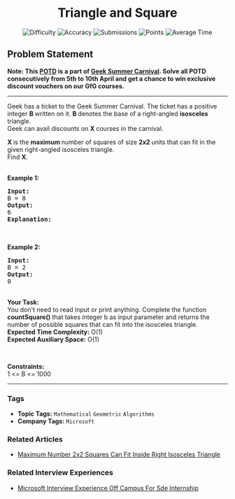 <h1 align="center">Triangle and Square</h1>

<p align="center">
  <img alt="Difficulty" title="Difficulty" src="https://custom-icon-badges.demolab.com/badge/Difficulty: Easy-1F222E?style=for-the-badge&logoColor=white&logo=fire"/>
  <img alt="Accuracy" title="Accuracy" src="https://custom-icon-badges.demolab.com/badge/Accuracy: 74.67%25-1F222E?style=for-the-badge&logoColor=white&logo=target"/>
  <img alt="Submissions" title="Submissions" src="https://custom-icon-badges.demolab.com/badge/Submissions: 7K+-1F222E?style=for-the-badge&logoColor=white&logo=repo"/>
  <img alt="Points" title="Points" src="https://custom-icon-badges.demolab.com/badge/Points: 2-1F222E?style=for-the-badge&logoColor=white&logo=award"/>
  <img alt="Average Time" title="Average Time" src="https://custom-icon-badges.demolab.com/badge/Average%20Time: N/A-1F222E?style=for-the-badge&logoColor=white&logo=clock"/>
</p>

## Problem Statement

<b>Note: This [POTD](http://practice.geeksforgeeks.org/problem-of-the-day) is a part of [Geek Summer Carnival](https://practice.geeksforgeeks.org/summer-carnival-2022?utm_source=potd&utm_medium=problempage&utm_campaign=gsc22). Solve all POTD consecutively from 5th to 10th April and get a chance to win exclusive discount vouchers on our GfG courses.</b>

<hr>
Geek has a ticket to the Geek Summer Carnival. The ticket has a positive integer <b>B </b>written on it. <b>B </b>denotes the base of a right-angled <b>isosceles </b>triangle. <br>
Geek can avail discounts on <b>X </b>courses in the carnival.

<b>X </b>is the <b>maximum </b>number of squares of size <b>2x2 </b>units that can fit in the given right-angled isosceles triangle. <br>
Find <b>X</b>. 

<br>
<b>Example 1:</b>

<pre><b>Input:</b>
B = 8
<b>Output:</b>
6 
<b>Explanation: 
</b>
</pre>

<br>
<b>Example 2:</b>

<pre><b>Input:</b>
B = 2
<b>Output:</b>
0</pre>

<br>
<b>Your Task:</b><br>
You don't need to read input or print anything. Complete the function <b>countSquare()</b> that takes integer b as input parameter and returns the number of possible squares that can fit into the isosceles triangle. 

<br>
<b>Expected Time Complexity:</b> O(1)<br>
<b>Expected Auxiliary Space:</b> O(1)

 

<b>Constraints:</b><br>
1 <= B <= 1000


<hr>

### Tags
- **Topic Tags:** `Mathematical` `Geometric` `Algorithms`
- **Company Tags:** `Microsoft`

### Related Articles
- [Maximum Number 2x2 Squares Can Fit Inside Right Isosceles Triangle](https://www.geeksforgeeks.org/maximum-number-2x2-squares-can-fit-inside-right-isosceles-triangle/)

### Related Interview Experiences
- [Microsoft Interview Experience Off Campus For Sde Internship](https://www.geeksforgeeks.org/microsoft-interview-experience-off-campus-for-sde-internship/)
